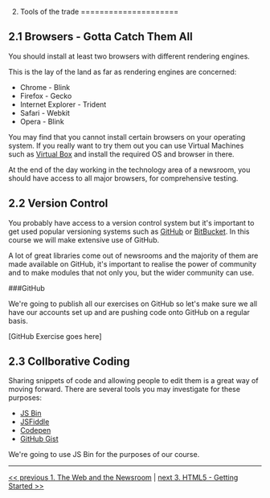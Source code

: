 2. Tools of the trade
=====================

2.1 Browsers - Gotta Catch Them All
-----------------------------------

You should install at least two browsers with different rendering engines.

This is the lay of the land as far as rendering engines are concerned:

* Chrome - Blink
* Firefox - Gecko
* Internet Explorer - Trident
* Safari - Webkit
* Opera - Blink

You may find that you cannot install certain browsers on your operating system. If you really want to try them out you can use Virtual Machines such as [Virtual Box](https://www.virtualbox.org/) and install the required OS and browser in there.

At the end of the day working in the technology area of a newsroom, you should have access to all major browsers, for comprehensive testing.

2.2 Version Control
-------------------

You probably have access to a version control system but it's important to get used popular versioning systems such as [GitHub](https://github.com/) or [BitBucket](https://bitbucket.org/). In this course we will make extensive use of GitHub.

A lot of great libraries come out of newsrooms and the majority of them are made available on GitHub, it's important to realise the power of community and to make modules that not only you, but the wider community can use.

###GitHub

We're going to publish all our exercises on GitHub so let's make sure we all have our accounts set up and are pushing code onto GitHub on a regular basis.

[GitHub Exercise goes here]

2.3 Collborative Coding
-----------------------

Sharing snippets of code and allowing people to edit them is a great way of moving forward. There are several tools you may investigate for these purposes:

* [JS Bin](http://jsbin.com/)
* [JSFiddle](http://jsfiddle.net/)
* [Codepen](http://codepen.io/)
* [GitHub Gist](https://gist.github.com/)

We're going to use JS Bin for the purposes of our course.

---

[<< previous 1. The Web and the Newsroom](01-web-and-the-newsroom.md) | 	[next 3. HTML5 - Getting Started >>](03-html5-getting-started.md)
